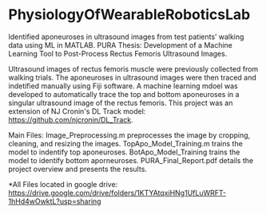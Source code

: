 # PhysiologyOfWearableRoboticsLab
Identified aponeuroses in ultrasound images from test patients’ walking data using ML in MATLAB. PURA Thesis: Development of a Machine Learning Tool to Post-Process Rectus Femoris Ultrasound Images.

Ultrasound images of rectus femoris muscle were previously collected from walking trials. The aponeuroses in ultrasound images were then traced and indetified manually using Fiji software. A machine learning mdoel was developed to automatically trace the top and bottom aponeuroses in a singular ultrasound image of the rectus femoris. This project was an extension of NJ Cronin's DL Track model: https://github.com/njcronin/DL_Track.

Main Files: 
Image_Preprocessing.m preprocesses the image by cropping, cleaning, and resizing the images.
TopApo_Model_Training.m trains the model to indentify top aponeuroses.
BotApo_Model_Training trains the model to identify bottom aporneuroses.
PURA_Final_Report.pdf details the project overview and presents the results.

*All Files located in google drive: https://drive.google.com/drive/folders/1KTYAtqxiHNg1UfLuWRFT-1hHd4wOwktL?usp=sharing
